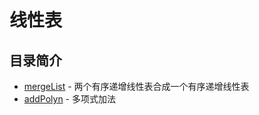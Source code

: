 # 线性表
## 目录简介
* [mergeList](https://github.com/Like-Drinking-water/algorithms/tree/master/linearList/mergeList) - 两个有序递增线性表合成一个有序递增线性表
* [addPolyn](https://github.com/Like-Drinking-water/algorithms/tree/master/linearList/addPolyn) - 多项式加法


